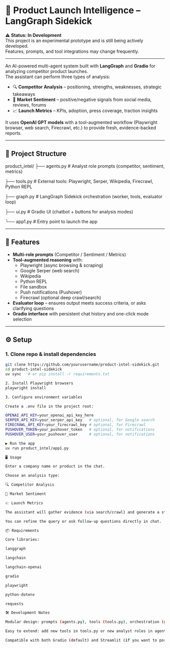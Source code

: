 # 🚀 Product Launch Intelligence – LangGraph Sidekick

⚠️ **Status: In Development**  
This project is an experimental prototype and is still being actively developed.  
Features, prompts, and tool integrations may change frequently.

---

An AI-powered multi-agent system built with **LangGraph** and **Gradio** for analyzing competitor product launches.  
The assistant can perform three types of analysis:  

- 🔍 **Competitor Analysis** – positioning, strengths, weaknesses, strategic takeaways  
- 💬 **Market Sentiment** – positive/negative signals from social media, reviews, forums  
- 📈 **Launch Metrics** – KPIs, adoption, press coverage, traction insights  

It uses **OpenAI GPT models** with a tool-augmented workflow (Playwright browser, web search, Firecrawl, etc.) to provide fresh, evidence-backed reports.

---

## 📂 Project Structure

product_intel/
├── agents.py # Analyst role prompts (competitor, sentiment, metrics)

├── tools.py # External tools: Playwright, Serper, Wikipedia, Firecrawl, Python REPL

├── graph.py # LangGraph Sidekick orchestration (worker, tools, evaluator loop)

├── ui.py # Gradio UI (chatbot + buttons for analysis modes)

└── app1.py # Entry point to launch the app

---

## 🔑 Features

- **Multi-role prompts** (Competitor / Sentiment / Metrics)  
- **Tool-augmented reasoning** with:
  - Playwright (async browsing & scraping)
  - Google Serper (web search)
  - Wikipedia
  - Python REPL
  - File sandbox
  - Push notifications (Pushover)
  - Firecrawl (optional deep crawl/search)  
- **Evaluator loop** – ensures output meets success criteria, or asks clarifying questions  
- **Gradio interface** with persistent chat history and one-click mode selection  

---

## ⚙️ Setup

### 1. Clone repo & install dependencies
```bash
git clone https://github.com/yourusername/product-intel-sidekick.git
cd product-intel-sidekick
uv sync   # or pip install -r requirements.txt

2. Install Playwright browsers
playwright install

3. Configure environment variables

Create a .env file in the project root:

OPENAI_API_KEY=your_openai_api_key_here
SERPER_API_KEY=your_serper_api_key   # optional, for Google search
FIRECRAWL_API_KEY=your_firecrawl_key # optional, for Firecrawl
PUSHOVER_TOKEN=your_pushover_token   # optional, for notifications
PUSHOVER_USER=your_pushover_user     # optional, for notifications

▶️ Run the app
uv run product_intel/app1.py

🖥️ Usage

Enter a company name or product in the chat.

Choose an analysis type:

🔍 Competitor Analysis

💬 Market Sentiment

📈 Launch Metrics

The assistant will gather evidence (via search/crawl) and generate a structured report.

You can refine the query or ask follow-up questions directly in chat.

📦 Requirements

Core libraries:

langgraph

langchain

langchain-openai

gradio

playwright

python-dotenv

requests

🛠️ Development Notes

Modular design: prompts (agents.py), tools (tools.py), orchestration (graph.py), UI (ui.py)

Easy to extend: add new tools in tools.py or new analyst roles in agents.py

Compatible with both Gradio (default) and Streamlit (if you want to port later)
